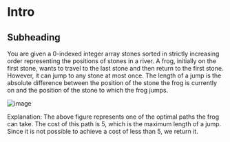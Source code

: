 # Intro

## Subheading
You are given a 0-indexed integer array stones sorted in strictly increasing order representing the positions of stones in a river. A frog, initially on the first stone, wants to travel to the last stone and then return to the first stone. However, it can jump to any stone at most once. The length of a jump is the absolute difference between the position of the stone the frog is currently on and the position of the stone to which the frog jumps.

![image](https://github.com/paliwalaman7/demo/assets/131532093/02026345-9199-4aa2-bc52-beef3a9e73a3)

Explanation: The above figure represents one of the optimal paths the frog can take.
The cost of this path is 5, which is the maximum length of a jump.
Since it is not possible to achieve a cost of less than 5, we return it.
